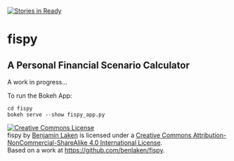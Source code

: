 [![Stories in Ready](https://badge.waffle.io/benlaken/fispy.png?label=ready&title=Ready)](https://waffle.io/benlaken/fispy)
# fispy #
## A Personal Financial Scenario Calculator ##

A work in progress...

To run the Bokeh App:

	cd fispy
	bokeh serve --show fispy_app.py

<a rel="license" href="http://creativecommons.org/licenses/by-nc-sa/4.0/"><img alt="Creative Commons License" style="border-width:0" src="https://i.creativecommons.org/l/by-nc-sa/4.0/88x31.png" /></a><br /><span xmlns:dct="http://purl.org/dc/terms/" property="dct:title">fispy</span> by <a xmlns:cc="http://creativecommons.org/ns#" href="https://github.com/benlaken/fispy" property="cc:attributionName" rel="cc:attributionURL">Benjamin Laken</a> is licensed under a <a rel="license" href="http://creativecommons.org/licenses/by-nc-sa/4.0/">Creative Commons Attribution-NonCommercial-ShareAlike 4.0 International License</a>.<br />Based on a work at <a xmlns:dct="http://purl.org/dc/terms/" href="https://github.com/benlaken/fispy" rel="dct:source">https://github.com/benlaken/fispy</a>.
